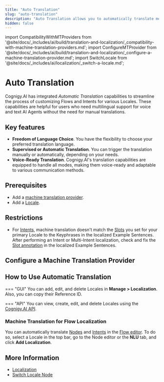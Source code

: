 ```yaml
---
title: "Auto Translation"
slug: "auto-translation"
description: "Auto Translation allows you to automatically translate messages between different languages."
hidden: false
---
```


import CompatibilityWithMTProviders from '@site/docs/_includes/ai/build/translation-and-localization/_compatibility-with-machine-translation-providers.md';
import ConfigureMTProvider from '@site/docs/_includes/ai/build/translation-and-localization/_configure-a-machine-translation-provider.md';
import SwitchLocale from '@site/docs/_includes/ai/localization/_switch-a-locale.md';

# Auto Translation

Cognigy.AI has integrated _Automatic Translation_ capabilities to streamline the process of customizing Flows and Intents for various Locales. These capabilities are helpful for users who need multilingual support for voice and text AI Agents without the need for manual translations.

## Key features

- **Freedom of Language Choice**. You have the flexibility to choose your preferred translation language.
- **Supervised or Automatic Translation**. You can trigger the translation manually or automatically, depending on your needs.
- **Voice-Ready Translation**. Cognigy.AI's translation capabilities are equipped to handle all modes, making them voice-ready and adaptable to various communication methods.

## Prerequisites

- Add a [machine translation provider](#configure-a-machine-translation-provider).
- Add a [Locale](#how-to-use-automatic-translation).

## Restrictions

- For [Intents](#machine-translation-for-flow-localization), machine translation doesn't match the [Slots](../../empower/nlu/intents/ml-intents.md) you set for your primary Locale to the Keyphrases in the localized Example Sentences. After performing an Intent or Multi-Intent localization, check and fix the [Slot annotation](../../empower/nlu/intents/annotations.md#example-sentences) in the localized Example Sentences.

<CompatibilityWithMTProviders />

## Configure a Machine Translation Provider

<ConfigureMTProvider />

## How to Use Automatic Translation

=== "GUI"
    You can add, edit, and delete Locales in **Manage > Localization**. Also, you can copy their Reference ID.

=== "API"
    You can view, create, edit, and delete Locales using the [Cognigy.AI API](https://api-dev.cognigy.ai/openapi#tag--Locales-v2.0).

### Machine Translation for Flow Localization

You can automatically translate [Nodes](../nodes/overview.md) and [Intents](../../empower/nlu/intents/ml-intents.md) in the [Flow editor](../flows/editor.md). To do so, select a Locale in the top bar, go to the Node editor or the **NLU** tab, and click **Add Localization**.

<SwitchLocale />

## More Information

- [Localization](localization.md)
- [Switch Locale Node](../node-reference/logic/switch-locale.md)